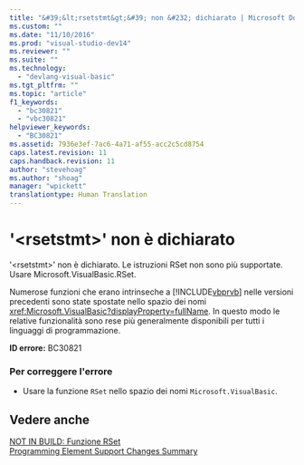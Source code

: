 ```yaml
---
title: "&#39;&lt;rsetstmt&gt;&#39; non &#232; dichiarato | Microsoft Docs"
ms.custom: ""
ms.date: "11/10/2016"
ms.prod: "visual-studio-dev14"
ms.reviewer: ""
ms.suite: ""
ms.technology: 
  - "devlang-visual-basic"
ms.tgt_pltfrm: ""
ms.topic: "article"
f1_keywords: 
  - "bc30821"
  - "vbc30821"
helpviewer_keywords: 
  - "BC30821"
ms.assetid: 7936e3ef-7ac6-4a71-af55-acc2c5cd8754
caps.latest.revision: 11
caps.handback.revision: 11
author: "stevehoag"
ms.author: "shoag"
manager: "wpickett"
translationtype: Human Translation
---
```

# &#39;&lt;rsetstmt&gt;&#39; non &#232; dichiarato
'\<rsetstmt\>' non è dichiarato. Le istruzioni RSet non sono più supportate. Usare Microsoft.VisualBasic.RSet.  
  
 Numerose funzioni che erano intrinseche a [!INCLUDE[vbprvb](../../csharp/programming-guide/concepts/linq/includes/vbprvb_md.md)] nelle versioni precedenti sono state spostate nello spazio dei nomi <xref:Microsoft.VisualBasic?displayProperty=fullName>. In questo modo le relative funzionalità sono rese più generalmente disponibili per tutti i linguaggi di programmazione.  
  
 **ID errore:** BC30821  
  
### Per correggere l'errore  
  
-   Usare la funzione `RSet` nello spazio dei nomi `Microsoft.VisualBasic`.  
  
## Vedere anche  
 [NOT IN BUILD: Funzione RSet](http://msdn.microsoft.com/it-it/534514e5-dee9-4dfd-993b-da09731eece5)   
 [Programming Element Support Changes Summary](http://msdn.microsoft.com/it-it/0483590a-6309-449c-a2fa-effa26a03b95)